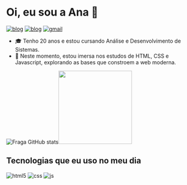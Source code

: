 
<div> 
<h1>Oi,  eu sou a Ana  👻 </h1>
    
[![blog](https://img.shields.io/badge/Instagram-E4405F?style=for-the-badge&logo=instagram&logoColor=white)](https://www.instagram.com/warcodee/)
[![blog](https://img.shields.io/badge/LinkedIn-0077B5?style=for-the-badge&logo=linkedin&logoColor=white)](https://www.linkedin.com/in/ana-gabriely/)
[![gmail](https://img.shields.io/badge/Gmail-D14836?style=for-the-badge&logo=gmail&logoColor=white)](https://www.instagram.com/warcodee/)


- 🎓 Tenho 20 anos e estou cursando Análise e Desenvolvimento de Sistemas.
- 🚀 Neste momento, estou imersa nos estudos de HTML, CSS e Javascript, explorando as bases que constroem a web moderna.
 </div>


</div>

![Fraga GitHub stats](https://github-readme-stats.vercel.app/api?username=w4rCode&show_icons=true&theme=dracula&count_private=true)<img height="195em" src="https://github-readme-stats.vercel.app/api/top-langs/?username=W4rCode&layout=compact&langs_count=7&theme=dark"/>

## Tecnologias que eu uso no meu dia

<div style="display: inline_block">
  <img align="center" alt="html5" src="https://img.shields.io/badge/HTML5-E34F26?style=for-the-badge&logo=html5&logoColor=white" />
  <img align="center" alt="css" src="https://img.shields.io/badge/CSS3-1572B6?style=for-the-badge&logo=css3&logoColor=white" />
  <img align="center" alt="js" src="https://img.shields.io/badge/JavaScript-F7DF1E?style=for-the-badge&logo=javascript&logoColor=black" />
</div><br/>



